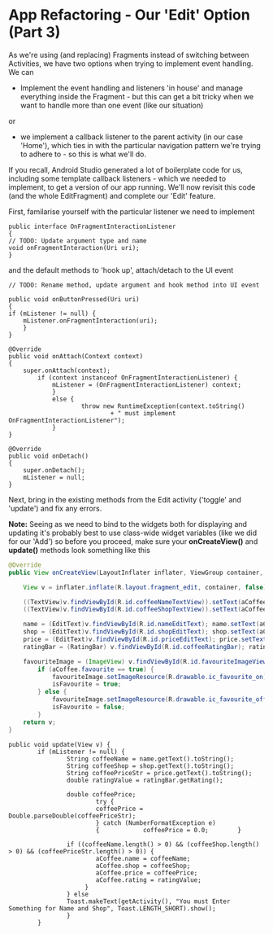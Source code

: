 # App Refactoring - Our 'Edit' Option \(Part 3\)

As we're using \(and replacing\) Fragments instead of switching between Activities, we have two options when trying to implement event handling.  We can

* Implement the event handling and listeners 'in house' and manage everything inside the Fragment - but this can get a bit tricky when we want to handle more than one event \(like our situation\)

or

* we implement a callback listener to the parent activity \(in our case 'Home'\), which ties in with the particular navigation pattern we're trying to adhere to - so this is what we'll do.

If you recall, Android Studio generated a lot of boilerplate code for us, including some template callback listeners - which we needed to implement, to get a version of our app running. We'll now revisit this code \(and the whole EditFragment\) and complete our 'Edit' feature.

First, familarise yourself with the particular listener we need to implement

```
public interface OnFragmentInteractionListener 
{    
// TODO: Update argument type and name    
void onFragmentInteraction(Uri uri);
}
```

and the default methods to 'hook up', attach\/detach to the UI event

```
// TODO: Rename method, update argument and hook method into UI event

public void onButtonPressed(Uri uri) 
{    
if (mListener != null) {        
    mListener.onFragmentInteraction(uri);    
    }
}

@Override
public void onAttach(Context context) 
{    
    super.onAttach(context);    
        if (context instanceof OnFragmentInteractionListener) {        
            mListener = (OnFragmentInteractionListener) context;    
            } 
            else {        
                    throw new RuntimeException(context.toString()                
                            + " must implement OnFragmentInteractionListener");    
            }
}

@Override
public void onDetach() 
{    
    super.onDetach();    
    mListener = null;
}
```

Next, bring in the existing methods from the Edit activity \('toggle' and 'update'\) and fix any errors.

**Note:** Seeing as we need to bind to the widgets both for displaying and updating it's probably best to use class-wide widget variables \(like we did for our 'Add'\) so before you proceed, make sure your **onCreateView\(\)** and **update\(\)** methods look something like this

```java
@Override
public View onCreateView(LayoutInflater inflater, ViewGroup container, Bundle savedInstanceState) { 

    View v = inflater.inflate(R.layout.fragment_edit, container, false); 

    ((TextView)v.findViewById(R.id.coffeeNameTextView)).setText(aCoffee.name); 
    ((TextView)v.findViewById(R.id.coffeeShopTextView)).setText(aCoffee.shop); 

    name = (EditText)v.findViewById(R.id.nameEditText); name.setText(aCoffee.name); 
    shop = (EditText)v.findViewById(R.id.shopEditText); shop.setText(aCoffee.shop); 
    price = (EditText)v.findViewById(R.id.priceEditText); price.setText(""+aCoffee.price); 
    ratingBar = (RatingBar) v.findViewById(R.id.coffeeRatingBar); ratingBar.setRating((float)aCoffee.rating); 

    favouriteImage = (ImageView) v.findViewById(R.id.favouriteImageView); 
        if (aCoffee.favourite == true) { 
            favouriteImage.setImageResource(R.drawable.ic_favourite_on); 
            isFavourite = true; 
        } else { 
            favouriteImage.setImageResource(R.drawable.ic_favourite_off); 
            isFavourite = false; 
        } 
    return v;
}
```

```
public void update(View v) {    
        if (mListener != null) {        
                String coffeeName = name.getText().toString();        
                String coffeeShop = shop.getText().toString();        
                String coffeePriceStr = price.getText().toString();        
                double ratingValue = ratingBar.getRating();        

                double coffeePrice;        
                        try {            
                        coffeePrice = Double.parseDouble(coffeePriceStr);        
                        } catch (NumberFormatException e) 
                        {            coffeePrice = 0.0;        }        

                if ((coffeeName.length() > 0) && (coffeeShop.length() > 0) && (coffeePriceStr.length() > 0)) {            
                        aCoffee.name = coffeeName;            
                        aCoffee.shop = coffeeShop;            
                        aCoffee.price = coffeePrice;            
                        aCoffee.rating = ratingValue;           
                     }        
                } else            
                Toast.makeText(getActivity(), "You must Enter Something for Name and Shop", Toast.LENGTH_SHORT).show();    
                }
        }
```



